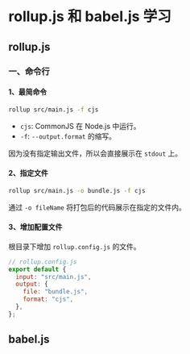 # rollup.js 和 babel.js 学习

## rollup.js

### 一、命令行

#### 1、最简命令

```bash
rollup src/main.js -f cjs
```

- `cjs`: CommonJS 在 Node.js 中运行。
- `-f`: `--output.format` 的缩写。

因为没有指定输出文件，所以会直接展示在 `stdout` 上。

#### 2、指定文件

```bash
rollup src/main.js -o bundle.js -f cjs
```

通过 `-o fileName` 将打包后的代码展示在指定的文件内。

#### 3、增加配置文件

根目录下增加 `rollup.config.js` 的文件。

```js
// rollup.config.js
export default {
  input: "src/main.js",
  output: {
    file: "bundle.js",
    format: "cjs",
  },
};
```

## babel.js

